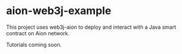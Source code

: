 # aion-web3j-example

This project uses web3j-aion to deploy and interact with a Java smart contract on Aion network.

Tutorials coming soon.
